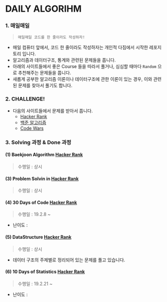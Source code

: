# DAILY ALGORIHM

### 1. 매일매일 
> `매일매일 코드를 한 줄이라도 작성하자!` 
- 매일 컴퓨터 앞에서, 코드 한 줄이라도 작성하자는 개인적 다짐에서 시작한 레포지토리 입니다.
- 알고리즘과 데이터구조, 통계와 관련된 문제들을 풉니다.
- 아래의 사이트들에서 좋은 Course 들을 따라서 풀거나, 심심할 때마다 `Random` 으로 추천해주는 문제들을 풉니다. 
- 새롭게 공부한 알고리즘 이론이나 데이터구조에 관한 이론이 있는 경우, 이와 관련된 문제를 찾아서 풀기도 합니다.
  
### 2. CHALLENGE!
- 다음의 사이트들에서 문제를 받아서 풉니다. 
  - [Hacker Rank](https://www.hackerrank.com) <br>
  - [백준 알고리즘](https://www.acmicpc.net) <br>
  - [Code Wars](https://www.codewars.com) <br>

### 3. Solving 과정 & Done 과정
#### (1) Baekjoon Algorithm [Hacker Rank](https://www.hackerrank.com)
> 수행일 : 상시

#### (3) Problem Solvin in [Hacker Rank](https://www.hackerrank.com)
> 수행일 : 상시

#### (4) 30 Days of Code [Hacker Rank](https://www.hackerrank.com) 
> 수행일 : 19.2.8 ~
- 난이도 :
  
#### (5) DataStructure [Hacker Rank](https://www.hackerrank.com)
> 수행일 : 상시
- 데이터 구조의 주제별로 정리되어 있는 문제를 풀고 있습니다.

#### (6) 10 Days of Statistics [Hacker Rank](https://www.hackerrank.com) 
> 수행일 : 19.2.21 ~
- 난이도 : 


 

